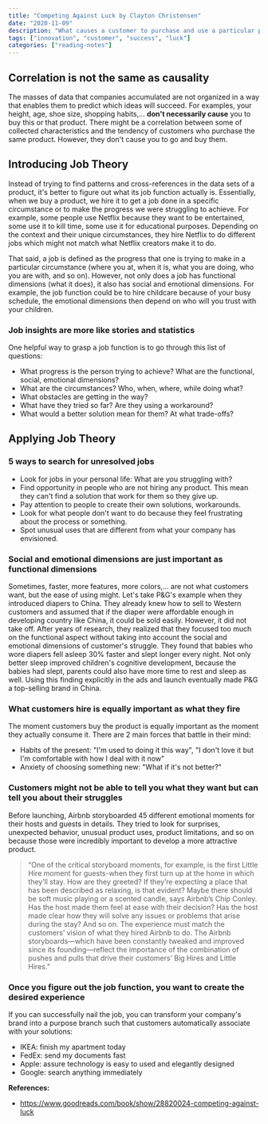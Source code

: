 ```yaml
---
title: "Competing Against Luck by Clayton Christensen"
date: "2020-11-09"
description: "What causes a customer to purchase and use a particular product or service?"
tags: ["innovation", "customer", "success", "luck"]
categories: ["reading-notes"]
---
```


## Correlation is not the same as causality

The masses of data that companies accumulated are not organized in a way that enables them to predict
which ideas will succeed. For examples, your height, age, shoe size, shopping habits,... **don't
necessarily cause** you to buy this or that product. There might be a correlation between some of
collected characteristics and the tendency of customers who purchase the same product. However, they don't
cause you to go and buy them.

## Introducing Job Theory

Instead of trying to find patterns and cross-references in the data sets of a product, it's better to
figure out what its job function actually is. Essentially, when we buy a product, we hire it to get
a job done in a specific circumstance or to make the progress we were struggling to achieve. For example,
some people use Netflix because they want to be entertained, some use it to kill time, some use it
for educational purposes. Depending on the context and their unique circumstances, they hire Netflix
to do different jobs which might not match what Netflix creators make it to do.

That said, a job is defined as the progress that one is trying to make in a particular circumstance
(where you at, when it is, what you are doing, who you are with, and so on). However, not only does a job has
functional dimensions (what it does), it also has social and emotional dimensions. For example, the job
function could be to hire childcare because of your busy schedule, the emotional dimensions then depend
on who will you trust with your children.

### Job insights are more like stories and statistics

One helpful way to grasp a job function is to go through this list of questions:
- What progress is the person trying to achieve? What are the functional, social, emotional dimensions?
- What are the circumstances? Who, when, where, while doing what?
- What obstacles are getting in the way?
- What have they tried so far? Are they using a workaround?
- What would a better solution mean for them? At what trade-offs?

## Applying Job Theory

### 5 ways to search for unresolved jobs

- Look for jobs in your personal life: What are you struggling with?
- Find opportunity in people who are not hiring any product. This mean they can't find a solution that work for them so they give up.
- Pay attention to people to create their own solutions, workarounds.
- Look for what people don't want to do because they feel frustrating about the process or something.
- Spot unusual uses that are different from what your company has envisioned.

### Social and emotional dimensions are just important as functional dimensions

Sometimes, faster, more features, more colors,... are not what customers want, but the ease of using might. Let's take
P&G's example when they introduced diapers to China. They already knew how to sell to Western customers
and assumed that if the diaper were affordable enough in developing country like China, it could be sold easily.
However, it did not take off. After years of research, they realized that they focused too much on the functional aspect
without taking into account the social and emotional dimensions of customer's struggle. They found that babies who
wore diapers fell asleep 30% faster and slept longer every night. Not only better sleep improved children's cognitive
development, because the babies had slept, parents could also have more time to rest and sleep as well. Using this
finding explicitly in the ads and launch eventually made P&G a top-selling brand in China.

### What customers hire is equally important as what they fire

The moment customers buy the product is equally important as the moment they actually consume it.
There are 2 main forces that battle in their mind:
- Habits of the present: "I'm used to doing it this way", "I don't love it but I'm comfortable with how I deal with it now"
- Anxiety of choosing something new: "What if it's not better?"

### Customers might not be able to tell you what they want but can tell you about their struggles

Before launching, Airbnb storyboarded 45 different emotional moments for their hosts and guests in details.
They tried to look for surprises, unexpected behavior, unusual product uses, product limitations, and so on
because those were incredibly important to develop a more attractive product.

> “One of the critical storyboard moments, for example, is the first Little Hire moment for guests-when they first turn up at the home in which they’ll stay. How are they greeted? If they’re expecting a place that has been described as relaxing, is that evident? Maybe there should be soft music playing or a scented candle, says Airbnb’s Chip Conley. Has the host made them feel at ease with their decision? Has the host made clear how they will solve any issues or problems that arise during the stay? And so on. The experience must match the customers’ vision of what they hired Airbnb to do. The Airbnb storyboards—which have been constantly tweaked and improved since its founding—reflect the importance of the combination of pushes and pulls that drive their customers’ Big Hires and Little Hires.”

### Once you figure out the job function, you want to create the desired experience

If you can successfully nail the job, you can transform your company's brand into a purpose branch such that customers automatically associate with your solutions:
- IKEA: finish my apartment today
- FedEx: send my documents fast
- Apple: assure technology is easy to used and elegantly designed
- Google: search anything immediately

**References:**
- <https://www.goodreads.com/book/show/28820024-competing-against-luck>
